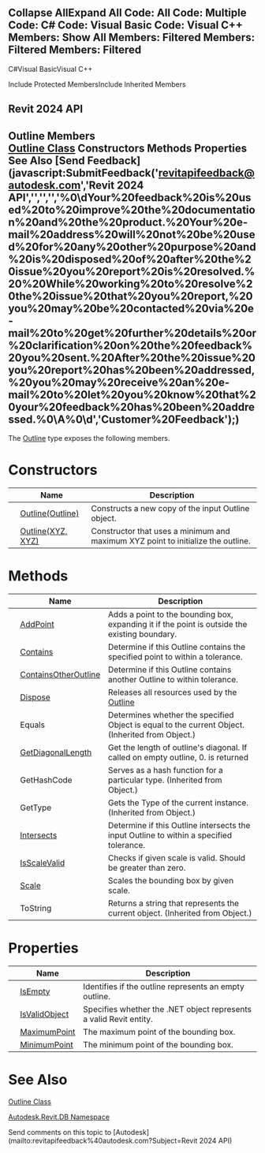 ﻿

Collapse AllExpand All Code: All Code: Multiple Code: C# Code: Visual Basic Code: Visual C++  Members: Show All Members: Filtered Members: Filtered Members: Filtered   
---  
  
C#Visual BasicVisual C++

Include Protected MembersInclude Inherited Members

Revit 2024 API  
---  
Outline Members  
[Outline Class](1ffe9215-0dd5-358f-495d-e983f9e7d295.md) Constructors Methods Properties See Also [Send Feedback](javascript:SubmitFeedback\('revitapifeedback@autodesk.com','Revit 2024 API','','','','%0\\dYour%20feedback%20is%20used%20to%20improve%20the%20documentation%20and%20the%20product.%20Your%20e-mail%20address%20will%20not%20be%20used%20for%20any%20other%20purpose%20and%20is%20disposed%20of%20after%20the%20issue%20you%20report%20is%20resolved.%20%20While%20working%20to%20resolve%20the%20issue%20that%20you%20report,%20you%20may%20be%20contacted%20via%20e-mail%20to%20get%20further%20details%20or%20clarification%20on%20the%20feedback%20you%20sent.%20After%20the%20issue%20you%20report%20has%20been%20addressed,%20you%20may%20receive%20an%20e-mail%20to%20let%20you%20know%20that%20your%20feedback%20has%20been%20addressed.%0\\A%0\\d','Customer%20Feedback'\);)  
---  
  
The [Outline](1ffe9215-0dd5-358f-495d-e983f9e7d295.md) type exposes the following members.

# Constructors

|  | Name | Description |
| --- | --- | --- |
|  | [Outline(Outline)](173fe602-1227-907f-a555-eec914b25009.md) | Constructs a new copy of the input Outline object. |
|  | [Outline(XYZ, XYZ)](7be638d8-f794-3247-89d0-39602b2b3f90.md) | Constructor that uses a minimum and maximum XYZ point to initialize the outline. |
  
# Methods

|  | Name | Description |
| --- | --- | --- |
|  | [AddPoint](7338e8cf-442e-9623-b348-a44f904a6f9a.md) | Adds a point to the bounding box, expanding it if the point is outside the existing boundary. |
|  | [Contains](3e10329e-4114-73f7-65a6-17bf40056be9.md) | Determine if this Outline contains the specified point to within a tolerance. |
|  | [ContainsOtherOutline](3fd3d671-4127-c849-e684-6b8697aaa778.md) | Determine if this Outline contains another Outline to within tolerance. |
|  | [Dispose](d96f78d8-4cca-f6f9-c605-f3330453d937.md) | Releases all resources used by the [Outline](1ffe9215-0dd5-358f-495d-e983f9e7d295.md) |
|  | Equals | Determines whether the specified Object is equal to the current Object. (Inherited from Object.) |
|  | [GetDiagonalLength](430fa61d-2390-f491-774f-486e4975cf78.md) | Get the length of outline's diagonal. If called on empty outline, 0. is returned |
|  | GetHashCode | Serves as a hash function for a particular type.  (Inherited from Object.) |
|  | GetType | Gets the Type of the current instance. (Inherited from Object.) |
|  | [Intersects](2c32184b-515c-7597-335b-17f44435b7ab.md) | Determine if this Outline intersects the input Outline to within a specified tolerance. |
|  | [IsScaleValid](6d5c1fa3-8b4d-4cd8-7730-62df951bc03d.md) | Checks if given scale is valid. Should be greater than zero. |
|  | [Scale](7f4644d9-6012-63f7-dff6-8ec4273aeb3b.md) | Scales the bounding box by given scale. |
|  | ToString | Returns a string that represents the current object. (Inherited from Object.) |
  
# Properties

|  | Name | Description |
| --- | --- | --- |
|  | [IsEmpty](989ebb7b-34dd-3a36-0122-6d1ec517cfa8.md) | Identifies if the outline represents an empty outline. |
|  | [IsValidObject](c11d11e9-7d8d-1966-68b1-f097a46383e4.md) | Specifies whether the .NET object represents a valid Revit entity. |
|  | [MaximumPoint](c615ccfc-a501-c9db-bbc2-15fb11723ce0.md) | The maximum point of the bounding box. |
|  | [MinimumPoint](0c0ea870-876d-9404-3da1-bf5d82d9d71a.md) | The minimum point of the bounding box. |
  
# See Also

[Outline Class](1ffe9215-0dd5-358f-495d-e983f9e7d295.md)

[Autodesk.Revit.DB Namespace](87546ba7-461b-c646-cbb1-2cb8f5bff8b2.md)

Send comments on this topic to [Autodesk](mailto:revitapifeedback%40autodesk.com?Subject=Revit 2024 API)
